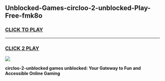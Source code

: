 
## Unblocked-Games-circloo-2-unblocked-Play-Free-fmk8o
<h3>
<a href="https://premium76.site?title=circloo-2-unblocked&ref=20M">CLICK TO PLAY</a></h3>
<hr>

<h3>
<a href="https://premium76.site?title=circloo-2-unblocked&ref=20M">CLICK 2 PLAY</a>
  
</h3>

<a href="https://premium76.site?title=circloo-2-unblocked&ref=19M"><img src="https://clearcache.store/games.png"></a>


**circloo-2-unblocked games unblocked: Your Gateway to Fun and Accessible Online Gaming**
